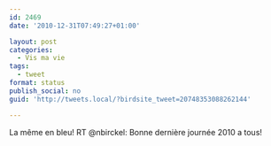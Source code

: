 ```yaml
---
id: 2469
date: '2010-12-31T07:49:27+01:00'

layout: post
categories:
  - Vis ma vie
tags:
  - tweet
format: status
publish_social: no
guid: 'http://tweets.local/?birdsite_tweet=20748353088262144'

---
```


La même en bleu! RT @nbirckel: Bonne dernière journée 2010 a tous!